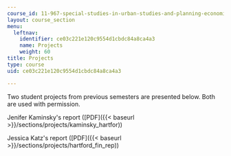 ```yaml
---
course_id: 11-967-special-studies-in-urban-studies-and-planning-economic-development-planning-skills-january-iap-2007
layout: course_section
menu:
  leftnav:
    identifier: ce03c221e120c9554d1cbdc84a8ca4a3
    name: Projects
    weight: 60
title: Projects
type: course
uid: ce03c221e120c9554d1cbdc84a8ca4a3

---
```


Two student projects from previous semesters are presented below. Both are used with permission.

Jenifer Kaminsky's report ([PDF]({{< baseurl >}}/sections/projects/kaminsky_hartfor))

Jessica Katz's report ([PDF]({{< baseurl >}}/sections/projects/hartford_fin_rep))